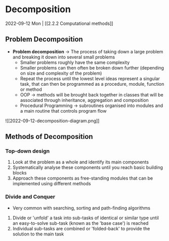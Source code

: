 # Decomposition
2022-09-12 Mon | [[2.2.2 Computational methods]]

## Problem Decomposition
- **Problem decomposition** -> The process of taking down a large problem and breaking it down into several small problems
	- Smaller problems roughly have the same complexity
	- Smaller problems can then often be broken down further (depending on size and complexity of the problem)
	- Repeat the process until the lowest level ideas represent a singular task, that can then be programmed as a procedure, module, function or method
	- OOP -> methods will be brought back together in classes that will be associated through inheritance, aggregation and composition
	- Procedural Programming -> subroutines organised into modules and a main routine that controls program flow

![[2022-09-12-decomposition-diagram.png]]

## Methods of Decomposition
### Top-down design
1. Look at the problem as a whole and identify its main components
2. Systematically analyse these components until you reach basic building blocks
3. Approach these components as free-standing modules that can be implemented using different methods

### Divide and Conquer
- Very common with searching, sorting and path-finding algorithms
1. Divide or 'unfold' a task into sub-tasks of identical or similar type until an easy-to-solve sub-task (known as the 'base case') is reached
2. Individual sub-tasks are combined or 'folded-back' to provide the solution to the main task